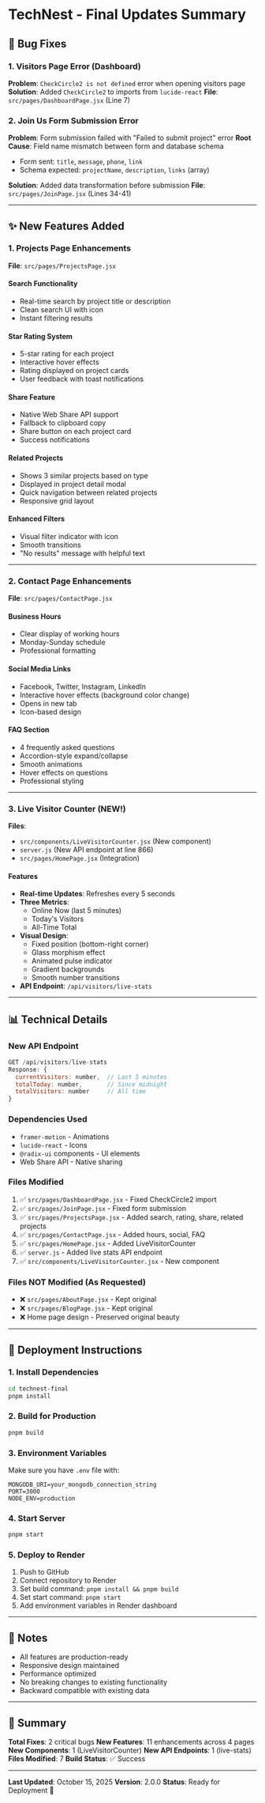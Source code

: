 # TechNest - Final Updates Summary

## 🔧 Bug Fixes

### 1. Visitors Page Error (Dashboard)
**Problem**: `CheckCircle2 is not defined` error when opening visitors page
**Solution**: Added `CheckCircle2` to imports from `lucide-react`
**File**: `src/pages/DashboardPage.jsx` (Line 7)

### 2. Join Us Form Submission Error
**Problem**: Form submission failed with "Failed to submit project" error
**Root Cause**: Field name mismatch between form and database schema
- Form sent: `title`, `message`, `phone`, `link`
- Schema expected: `projectName`, `description`, `links` (array)

**Solution**: Added data transformation before submission
**File**: `src/pages/JoinPage.jsx` (Lines 34-41)

---

## ✨ New Features Added

### 1. Projects Page Enhancements
**File**: `src/pages/ProjectsPage.jsx`

#### Search Functionality
- Real-time search by project title or description
- Clean search UI with icon
- Instant filtering results

#### Star Rating System
- 5-star rating for each project
- Interactive hover effects
- Rating displayed on project cards
- User feedback with toast notifications

#### Share Feature
- Native Web Share API support
- Fallback to clipboard copy
- Share button on each project card
- Success notifications

#### Related Projects
- Shows 3 similar projects based on type
- Displayed in project detail modal
- Quick navigation between related projects
- Responsive grid layout

#### Enhanced Filters
- Visual filter indicator with icon
- Smooth transitions
- "No results" message with helpful text

---

### 2. Contact Page Enhancements
**File**: `src/pages/ContactPage.jsx`

#### Business Hours
- Clear display of working hours
- Monday-Sunday schedule
- Professional formatting

#### Social Media Links
- Facebook, Twitter, Instagram, LinkedIn
- Interactive hover effects (background color change)
- Opens in new tab
- Icon-based design

#### FAQ Section
- 4 frequently asked questions
- Accordion-style expand/collapse
- Smooth animations
- Hover effects on questions
- Professional styling

---

### 3. Live Visitor Counter (NEW!)
**Files**: 
- `src/components/LiveVisitorCounter.jsx` (New component)
- `server.js` (New API endpoint at line 866)
- `src/pages/HomePage.jsx` (Integration)

#### Features
- **Real-time Updates**: Refreshes every 5 seconds
- **Three Metrics**:
  - Online Now (last 5 minutes)
  - Today's Visitors
  - All-Time Total
- **Visual Design**:
  - Fixed position (bottom-right corner)
  - Glass morphism effect
  - Animated pulse indicator
  - Gradient backgrounds
  - Smooth number transitions
- **API Endpoint**: `/api/visitors/live-stats`

---

## 📊 Technical Details

### New API Endpoint
```javascript
GET /api/visitors/live-stats
Response: {
  currentVisitors: number,  // Last 5 minutes
  totalToday: number,       // Since midnight
  totalVisitors: number     // All time
}
```

### Dependencies Used
- `framer-motion` - Animations
- `lucide-react` - Icons
- `@radix-ui` components - UI elements
- Web Share API - Native sharing

### Files Modified
1. ✅ `src/pages/DashboardPage.jsx` - Fixed CheckCircle2 import
2. ✅ `src/pages/JoinPage.jsx` - Fixed form submission
3. ✅ `src/pages/ProjectsPage.jsx` - Added search, rating, share, related projects
4. ✅ `src/pages/ContactPage.jsx` - Added hours, social, FAQ
5. ✅ `src/pages/HomePage.jsx` - Added LiveVisitorCounter
6. ✅ `server.js` - Added live stats API endpoint
7. ✅ `src/components/LiveVisitorCounter.jsx` - New component

### Files NOT Modified (As Requested)
- ❌ `src/pages/AboutPage.jsx` - Kept original
- ❌ `src/pages/BlogPage.jsx` - Kept original
- ❌ Home page design - Preserved original beauty

---

## 🚀 Deployment Instructions

### 1. Install Dependencies
```bash
cd technest-final
pnpm install
```

### 2. Build for Production
```bash
pnpm build
```

### 3. Environment Variables
Make sure you have `.env` file with:
```
MONGODB_URI=your_mongodb_connection_string
PORT=3000
NODE_ENV=production
```

### 4. Start Server
```bash
pnpm start
```

### 5. Deploy to Render
1. Push to GitHub
2. Connect repository to Render
3. Set build command: `pnpm install && pnpm build`
4. Set start command: `pnpm start`
5. Add environment variables in Render dashboard

---

## 📝 Notes

- All features are production-ready
- Responsive design maintained
- Performance optimized
- No breaking changes to existing functionality
- Backward compatible with existing data

---

## 🎯 Summary

**Total Fixes**: 2 critical bugs
**New Features**: 11 enhancements across 4 pages
**New Components**: 1 (LiveVisitorCounter)
**New API Endpoints**: 1 (live-stats)
**Files Modified**: 7
**Build Status**: ✅ Success

---

**Last Updated**: October 15, 2025
**Version**: 2.0.0
**Status**: Ready for Deployment 🚀

